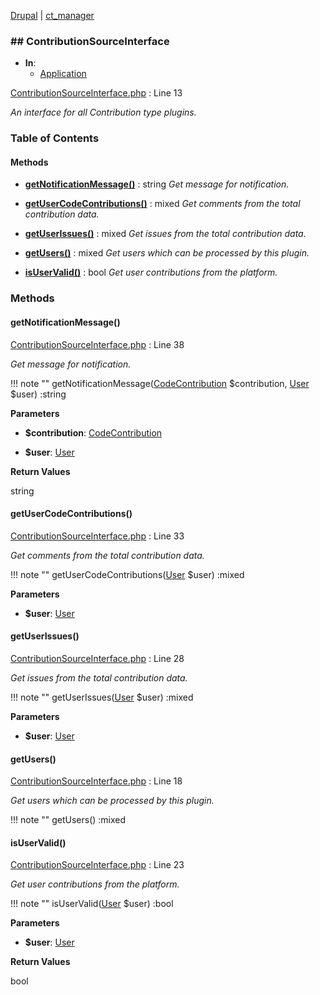 
[Drupal](../namespaces/drupal.md) | [ct_manager](../namespaces/drupal-ct-manager.md)

### ## ContributionSourceInterface


- **In**:
    - [Application](../packages/Application.md)
  

[ContributionSourceInterface.php](../files/web-modules-custom-ct-manager-src-contributionsourceinterface.md) : Line 13

*An interface for all Contribution type plugins.*









### Table of Contents










#### Methods
- **[getNotificationMessage()](../classes/Drupal-ct-manager-ContributionSourceInterface.md#getnotificationmessage)**
           : string
  *Get message for notification.*

- **[getUserCodeContributions()](../classes/Drupal-ct-manager-ContributionSourceInterface.md#getusercodecontributions)**
           : mixed
  *Get comments from the total contribution data.*

- **[getUserIssues()](../classes/Drupal-ct-manager-ContributionSourceInterface.md#getuserissues)**
           : mixed
  *Get issues from the total contribution data.*

- **[getUsers()](../classes/Drupal-ct-manager-ContributionSourceInterface.md#getusers)**
           : mixed
  *Get users which can be processed by this plugin.*

- **[isUserValid()](../classes/Drupal-ct-manager-ContributionSourceInterface.md#isuservalid)**
           : bool
  *Get user contributions from the platform.*








### Methods

#### getNotificationMessage()

[ContributionSourceInterface.php](../files/web-modules-custom-ct-manager-src-contributionsourceinterface.md) : Line 38

*Get message for notification.*

!!! note ""
    getNotificationMessage([CodeContribution](../classes/Drupal-ct-manager-Data-CodeContribution.md) $contribution, [User](# "\Drupal\user\Entity\User") $user) :string




**Parameters**

- **$contribution**: [CodeContribution](../classes/Drupal-ct-manager-Data-CodeContribution.md)
    
- **$user**: [User](# "\Drupal\user\Entity\User")
    





**Return Values**

string



#### getUserCodeContributions()

[ContributionSourceInterface.php](../files/web-modules-custom-ct-manager-src-contributionsourceinterface.md) : Line 33

*Get comments from the total contribution data.*

!!! note ""
    getUserCodeContributions([User](# "\Drupal\user\Entity\User") $user) :mixed




**Parameters**

- **$user**: [User](# "\Drupal\user\Entity\User")
    







#### getUserIssues()

[ContributionSourceInterface.php](../files/web-modules-custom-ct-manager-src-contributionsourceinterface.md) : Line 28

*Get issues from the total contribution data.*

!!! note ""
    getUserIssues([User](# "\Drupal\user\Entity\User") $user) :mixed




**Parameters**

- **$user**: [User](# "\Drupal\user\Entity\User")
    







#### getUsers()

[ContributionSourceInterface.php](../files/web-modules-custom-ct-manager-src-contributionsourceinterface.md) : Line 18

*Get users which can be processed by this plugin.*

!!! note ""
    getUsers() :mixed











#### isUserValid()

[ContributionSourceInterface.php](../files/web-modules-custom-ct-manager-src-contributionsourceinterface.md) : Line 23

*Get user contributions from the platform.*

!!! note ""
    isUserValid([User](# "\Drupal\user\Entity\User") $user) :bool




**Parameters**

- **$user**: [User](# "\Drupal\user\Entity\User")
    





**Return Values**

bool




